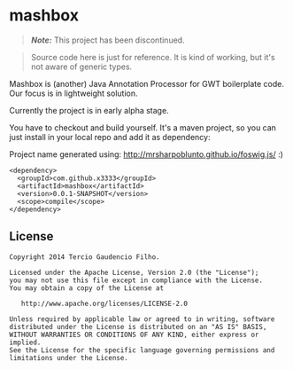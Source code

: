 mashbox
=======

> ***Note:*** This project has been discontinued.

> Source code here is just for reference. It is kind of working, but it's not aware of generic types.

Mashbox is (another) Java Annotation Processor for GWT boilerplate code. Our focus is in lightweight solution.

Currently the project is in early alpha stage.

You have to checkout and build yourself. It's a maven project, so you can just install in your local repo and add it as dependency:

Project name generated using: http://mrsharpoblunto.github.io/foswig.js/ :)

```
<dependency>
  <groupId>com.github.x3333</groupId>
  <artifactId>mashbox</artifactId>
  <version>0.0.1-SNAPSHOT</version>
  <scope>compile</scope>
</dependency>
```

License
-------

    Copyright 2014 Tercio Gaudencio Filho.

    Licensed under the Apache License, Version 2.0 (the "License");
    you may not use this file except in compliance with the License.
    You may obtain a copy of the License at

       http://www.apache.org/licenses/LICENSE-2.0

    Unless required by applicable law or agreed to in writing, software
    distributed under the License is distributed on an "AS IS" BASIS,
    WITHOUT WARRANTIES OR CONDITIONS OF ANY KIND, either express or implied.
    See the License for the specific language governing permissions and
    limitations under the License.
